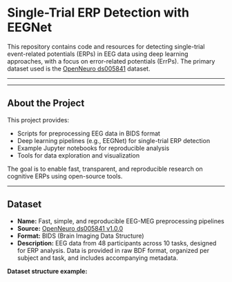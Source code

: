 # Single-Trial ERP Detection with EEGNet

This repository contains code and resources for detecting single-trial event-related potentials (ERPs) in EEG data using deep learning approaches, with a focus on error-related potentials (ErrPs). The primary dataset used is the [OpenNeuro ds005841](https://openneuro.org/datasets/ds005841/versions/1.0.0) dataset.

---

---

## About the Project

This project provides:
- Scripts for preprocessing EEG data in BIDS format
- Deep learning pipelines (e.g., EEGNet) for single-trial ERP detection
- Example Jupyter notebooks for reproducible analysis
- Tools for data exploration and visualization

The goal is to enable fast, transparent, and reproducible research on cognitive ERPs using open-source tools.

---

## Dataset

- **Name:** Fast, simple, and reproducible EEG-MEG preprocessing pipelines  
- **Source:** [OpenNeuro ds005841 v1.0.0](https://openneuro.org/datasets/ds005841/versions/1.0.0)
- **Format:** BIDS (Brain Imaging Data Structure)
- **Description:** EEG data from 48 participants across 10 tasks, designed for ERP analysis. Data is provided in raw BDF format, organized per subject and task, and includes accompanying metadata.

**Dataset structure example:**
